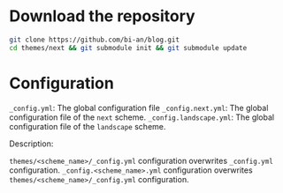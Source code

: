# Download the repository

```bash
git clone https://github.com/bi-an/blog.git
cd themes/next && git submodule init && git submodule update
```

# Configuration

`_config.yml`: The global configuration file
`_config.next.yml`: The global configuration file of the `next` scheme.
`_config.landscape.yml`: The global configuration file of the `landscape` scheme.

Description:

`themes/<scheme_name>/_config.yml` configuration overwrites `_config.yml` configuration.
`_config.<scheme_name>.yml` configuration overwrites `themes/<scheme_name>/_config.yml` configuration.
